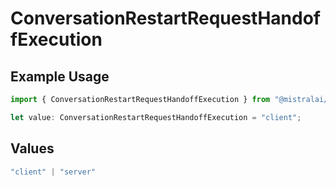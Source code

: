 # ConversationRestartRequestHandoffExecution

## Example Usage

```typescript
import { ConversationRestartRequestHandoffExecution } from "@mistralai/mistralai/models/components";

let value: ConversationRestartRequestHandoffExecution = "client";
```

## Values

```typescript
"client" | "server"
```